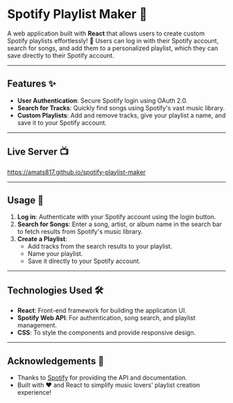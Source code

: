 # Spotify Playlist Maker 🎵

A web application built with **React** that allows users to create custom Spotify playlists effortlessly! 🌟 Users can log in with their Spotify account, search for songs, and add them to a personalized playlist, which they can save directly to their Spotify account.

---

## Features ✨
- **User Authentication**: Secure Spotify login using OAuth 2.0.
- **Search for Tracks**: Quickly find songs using Spotify's vast music library.
- **Custom Playlists**: Add and remove tracks, give your playlist a name, and save it to your Spotify account.

---

## Live Server 📺
https://amats817.github.io/spotify-playlist-maker

---

## Usage 🚀
1. **Log in**: Authenticate with your Spotify account using the login button.
2. **Search for Songs**: Enter a song, artist, or album name in the search bar to fetch results from Spotify's music library.
3. **Create a Playlist**:
   - Add tracks from the search results to your playlist.
   - Name your playlist.
   - Save it directly to your Spotify account.

---

## Technologies Used 🛠️
- **React**: Front-end framework for building the application UI.
- **Spotify Web API**: For authentication, song search, and playlist management.
- **CSS**: To style the components and provide responsive design.

---

## Acknowledgements 💖
- Thanks to [Spotify](https://developer.spotify.com/) for providing the API and documentation.
- Built with ❤️ and React to simplify music lovers' playlist creation experience!
